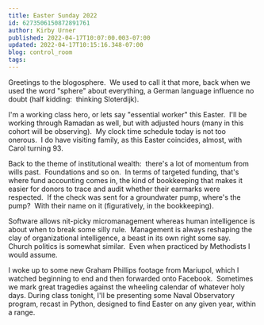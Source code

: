 ```yaml
---
title: Easter Sunday 2022
id: 6273506150872891761
author: Kirby Urner
published: 2022-04-17T10:07:00.003-07:00
updated: 2022-04-17T10:15:16.348-07:00
blog: control_room
tags: 
---
```


Greetings to the blogosphere.  We used to call it that more, back when we used the word "sphere" about everything, a German language influence no doubt (half kidding:  thinking Sloterdijk).

I'm a working class hero, or lets say "essential worker" this Easter.  I'll be working through Ramadan as well, but with adjusted hours (many in this cohort will be observing).  My clock time schedule today is not too onerous.  I do have visiting family, as this Easter coincides, almost, with Carol turning 93.

Back to the theme of institutional wealth:  there's a lot of momentum from wills past.  Foundations and so on.  In terms of targeted funding, that's where fund accounting comes in, the kind of bookkeeping that makes it easier for donors to trace and audit whether their earmarks were respected.  If the check was sent for a groundwater pump, where's the pump?  With their name on it (figuratively, in the bookkeeping).

Software allows nit-picky micromanagement whereas human intelligence is about when to break some silly rule.  Management is always reshaping the clay of organizational intelligence, a beast in its own right some say.  Church politics is somewhat similar.  Even when practiced by Methodists I would assume.

I woke up to some new Graham Phillips footage from Mariupol, which I watched beginning to end and then forwarded onto Facebook.  Sometimes we mark great tragedies against the wheeling calendar of whatever holy days. During class tonight, I'll be presenting some Naval Observatory program, recast in Python, designed to find Easter on any given year, within a range.